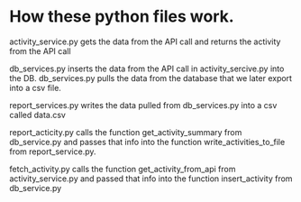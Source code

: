 # How these python files work.

activity_service.py gets the data from the API call and returns the activity from the API call

db_services.py inserts the data from the API call in activity_sercive.py into the DB. 
db_services.py pulls the data from the database that we later export into a csv file.

report_services.py writes the data pulled from db_services.py into a csv called data.csv

report_acticity.py calls the function get_activity_summary from db_service.py and passes that info into the function write_activities_to_file from report_service.py.

fetch_activity.py calls the function get_activity_from_api from activity_service.py and passed that info into the function insert_activity from db_service.py
